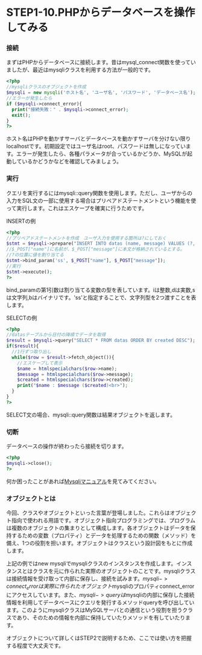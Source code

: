 # STEP1-10.PHPからデータベースを操作してみる

### 接続

まずはPHPからデータベースに接続します。昔はmysql_connect関数を使っていましたが、最近はmysqliクラスを利用する方法が一般的です。

```php
<?php
//mysqliクラスのオブジェクトを作成
$mysqli = new mysqli('ホスト名', 'ユーザ名', 'パスワード', 'データベース名');
//エラーが発生したら
if ($mysqli->connect_error){
  print("接続失敗：" . $mysqli->connect_error);
  exit();
}
?>
```
ホスト名はPHPを動かすサーバとデータベースを動かすサーバを分けない限りlocalhostです。初期設定ではユーザ名はroot、パスワードは無しになっています。エラーが発生したら、各種パラメータが合っているかどうか、MySQLが起動しているかどうかなどを確認してみましょう。

### 実行

クエリを実行するにはmysqli::query関数を使用します。ただし、ユーザからの入力をSQL文の一部に使用する場合はプリペアドステートメントという機能を使って実行します。これはエスケープを確実に行うためです。

INSERTの例

```php
<?php
//プリペアドステートメントを作成　ユーザ入力を使用する箇所は?にしておく
$stmt = $mysqli->prepare("INSERT INTO datas (name, message) VALUES (?, ?)");
//$_POST["name"]に名前が、$_POST["message"]に本文が格納されているとする。
//?の位置に値を割り当てる
$stmt->bind_param('ss', $_POST["name"], $_POST["message"]);
//実行
$stmt->execute();
?>
```

bind_paramの第1引数は割り当てる変数の型を表しています。iは整数,dは実数,sは文字列,bはバイナリです。'ss'と指定することで、文字列型を2つ渡すことを表します。

SELECTの例

```php
<?php
//datasテーブルから日付の降順でデータを取得
$result = $mysqli->query("SELECT * FROM datas ORDER BY created DESC");
if($result){
  //1行ずつ取り出し
  while($row = $result->fetch_object()){
    //エスケープして表示
    $name = htmlspecialchars($row->name);
    $message = htmlspecialchars($row->message);
    $created = htmlspecialchars($row->created);
    print("$name : $message ($created)<br>");
  }
}
?>
```
SELECT文の場合、mysqli::query関数は結果オブジェクトを返します。

### 切断

データベースの操作が終わったら接続を切ります。

```php
<?php
$mysqli->close();
?>
```

何か困ったことがあれば[Mysqliマニュアル](http://jp2.php.net/manual/ja/book.mysqli.php)を見てみてください。

### オブジェクトとは
今回、クラスやオブジェクトといった言葉が登場しました。これらはオブジェクト指向で使われる用語です。オブジェクト指向プログラミングでは、プログラムは複数のオブジェクトの集まりとして構成します。各オブジェクトはデータを保持するための変数（プロパティ）とデータを処理するための関数（メソッド）を備え、1つの役割を担います。オブジェクトはクラスという設計図をもとに作成します。

上記の例ではnew mysqliでmysqliクラスのインスタンスを作成します。インスタンスとはクラスを元に作られた実際のオブジェクトのことです。mysqliクラスは接続情報を受け取って内部に保存し、接続を試みます。$mysqli->connect_errorは実際に作られたオブジェクト$mysqliのプロパティconnect_errorにアクセスしています。また、$mysqli->queryは$mysqliの内部に保存した接続情報を利用してデータベースにクエリを発行するメソッドqueryを呼び出しています。このようにmysqliクラスはMySQLサーバとの通信という役割を担うクラスであり、そのための情報を内部に保持していたりメソッドを有していたります。

オブジェクトについて詳しくはSTEP2で説明するため、ここでは使い方を把握する程度で大丈夫です。
